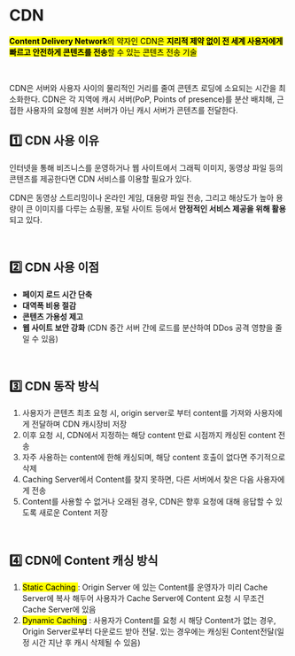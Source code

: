 
# CDN

<mark>**Content Delivery Network**의 약자인 CDN은 **지리적 제약 없이 전 세계 사용자에게 빠르고 안전하게 콘텐츠를 전송**할 수 있는 콘텐츠 전송 기술</mark></br>

</br>

CDN은 서버와 사용자 사이의 물리적인 거리를 줄여 콘텐츠 로딩에 소요되는 시간을 최소화한다. CDN은 각 지역에 캐시 서버(PoP, Points of presence)를 분산 배치해, 근접한 사용자의 요청에 원본 서버가 아닌 캐시 서버가 콘텐츠를 전달한다.
</br>

## 1️⃣ CDN 사용 이유
인터넷을 통해 비즈니스를 운영하거나 웹 사이트에서 그래픽 이미지, 동영상 파일 등의 콘텐츠를 제공한다면 CDN 서비스를 이용할 필요가 있다.</br>

CDN은 동영상 스트리밍이나 온라인 게임, 대용량 파일 전송, 그리고 해상도가 높아 용량이 큰 이미지를 다루는 쇼핑몰, 포털 사이트 등에서 **안정적인 서비스 제공을 위해 활용**되고 있다.


</br>


## 2️⃣ CDN 사용 이점

- **페이지 로드 시간 단축** 
- **대역폭 비용 절감**
- **콘텐츠 가용성 제고**
- **웹 사이트 보안 강화** (CDN 중간 서버 간에 로드를 분산하여 DDos 공격 영향을 줄일 수 있음) 


</br>

## 3️⃣ CDN 동작 방식

1. 사용자가 콘텐츠 최초 요청 시, origin server로 부터 content를 가져와 사용자에게 전달하며 CDN 캐시장비 저장
2. 이후 요청 시, CDN에서 지정하는 해당 content 만료 시점까지 캐싱된 content 전송
3. 자주 사용하는 content에 한해 캐싱되며, 해당 content 호출이 없다면 주기적으로 삭제
4. Caching Server에서 Content를 찾지 못하면, 다른 서버에서 찾은 다음 사용자에게 전송
5. Content를 사용할 수 없거나 오래된 경우, CDN은 향후 요청에 대해 응답할 수 있도록 새로운 Content 저장 


</br>

## 4️⃣ CDN에 Content 캐싱 방식

1. <mark>Static Caching </mark>: Origin Server 에 있는 Content를 운영자가 미리 Cache Server에 복사 해두어 사용자가 Cache Server에 Content 요청 시 무조건 Cache Server에 있음
2. <mark>Dynamic Caching</mark> : 사용자가 Content를 요청 시 해당 Content가 없는 경우, Origin Server로부터 다운로드 받아 전달. 있는 경우에는 캐싱된 Content전달(일정 시간 지난 후 캐시 삭제될 수 있음)
